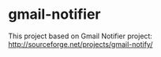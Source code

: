 gmail-notifier
==============

This project based on Gmail Notifier project: http://sourceforge.net/projects/gmail-notify/
